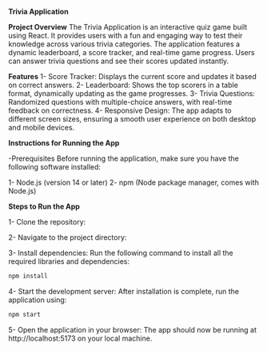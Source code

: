 **Trivia Application**

**Project Overview**
The Trivia Application is an interactive quiz game built using React. It provides users with a fun and engaging way to test their knowledge across various trivia categories. The application features a dynamic leaderboard, a score tracker, and real-time game progress. Users can answer trivia questions and see their scores updated instantly.

**Features**
1- Score Tracker: Displays the current score and updates it based on correct answers.
2- Leaderboard: Shows the top scorers in a table format, dynamically updating as the game progresses.
3- Trivia Questions: Randomized questions with multiple-choice answers, with real-time feedback on correctness.
4- Responsive Design: The app adapts to different screen sizes, ensuring a smooth user experience on both desktop and mobile devices.


**Instructions for Running the App**

-Prerequisites
  Before running the application, make sure you have the following software installed:

1- Node.js (version 14 or later)
2- npm (Node package manager, comes with Node.js)



**Steps to Run the App**


1- Clone the repository:

2- Navigate to the project directory:

3- Install dependencies: Run the following command to install all the required libraries and dependencies: 
```bash
npm install
```

4- Start the development server: After installation is complete, run the application using: 
```bash
npm start
```

5- Open the application in your browser: The app should now be running at http://localhost:5173 on your local machine.
